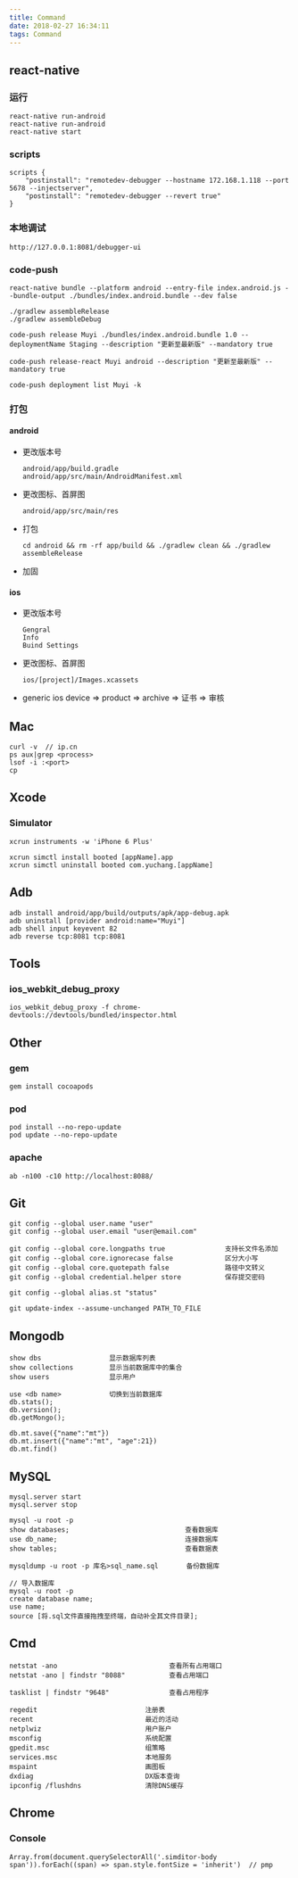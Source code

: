 ```yaml
---
title: Command
date: 2018-02-27 16:34:11
tags: Command
---
```



## react-native

### 运行
```
react-native run-android
react-native run-android
react-native start
```

### scripts
```
scripts {
    "postinstall": "remotedev-debugger --hostname 172.168.1.118 --port 5678 --injectserver",
    "postinstall": "remotedev-debugger --revert true"
}
```

### 本地调试
```
http://127.0.0.1:8081/debugger-ui
```

### code-push
```
react-native bundle --platform android --entry-file index.android.js --bundle-output ./bundles/index.android.bundle --dev false

./gradlew assembleRelease
./gradlew assembleDebug

code-push release Muyi ./bundles/index.android.bundle 1.0 --deploymentName Staging --description "更新至最新版" --mandatory true

code-push release-react Muyi android --description "更新至最新版" --mandatory true

code-push deployment list Muyi -k
```

### 打包

#### android

- 更改版本号  
    ```
    android/app/build.gradle
    android/app/src/main/AndroidManifest.xml
    ```

- 更改图标、首屏图  
    ```
    android/app/src/main/res
    ```

- 打包  
    ```
    cd android && rm -rf app/build && ./gradlew clean && ./gradlew assembleRelease
    ```

- 加固

#### ios

- 更改版本号  
    ```
    Gengral
    Info
    Buind Settings
    ```

- 更改图标、首屏图  
    ```
    ios/[project]/Images.xcassets
    ```

- generic ios device => product => archive => 证书 => 审核

## Mac 

```
curl -v  // ip.cn
ps aux|grep <process>
lsof -i :<port>
cp
```

## Xcode 

### Simulator
```
xcrun instruments -w 'iPhone 6 Plus'

xcrun simctl install booted [appName].app
xcrun simctl uninstall booted com.yuchang.[appName]
```

## Adb

```
adb install android/app/build/outputs/apk/app-debug.apk
adb uninstall [provider android:name="Muyi"]
adb shell input keyevent 82
adb reverse tcp:8081 tcp:8081
```

## Tools

### ios_webkit_debug_proxy
```
ios_webkit_debug_proxy -f chrome-devtools://devtools/bundled/inspector.html
```


## Other

### gem 
```
gem install cocoapods
```

### pod 
```
pod install --no-repo-update
pod update --no-repo-update
```

### apache 
```
ab -n100 -c10 http://localhost:8088/
```


## Git 

```
git config --global user.name "user"
git config --global user.email "user@email.com"

git config --global core.longpaths true               支持长文件名添加
git config --global core.ignorecase false             区分大小写
git config --global core.quotepath false              路径中文转义
git config --global credential.helper store           保存提交密码

git config --global alias.st "status"

git update-index --assume-unchanged PATH_TO_FILE
```

## Mongodb

```
show dbs                 显示数据库列表
show collections         显示当前数据库中的集合
show users               显示用户

use <db name>            切换到当前数据库
db.stats();
db.version();
db.getMongo();

db.mt.save({"name":"mt"})
db.mt.insert({"name":"mt", "age":21})
db.mt.find()
```

## MySQL

```
mysql.server start
mysql.server stop

mysql -u root -p
show databases;                             查看数据库
use db_name;                                连接数据库
show tables;                                查看数据表

mysqldump -u root -p 库名>sql_name.sql       备份数据库

// 导入数据库
mysql -u root -p
create database name;
use name;
source [将.sql文件直接拖拽至终端，自动补全其文件目录];
```

## Cmd

```
netstat -ano                            查看所有占用端口
netstat -ano | findstr "8088"           查看占用端口

tasklist | findstr "9648"               查看占用程序

regedit                           注册表
recent                            最近的活动
netplwiz                          用户账户
msconfig                          系统配置
gpedit.msc                        组策略
services.msc                      本地服务
mspaint                           画图板
dxdiag                            DX版本查询
ipconfig /flushdns                清除DNS缓存
```

## Chrome

### Console
```
Array.from(document.querySelectorAll('.simditor-body span')).forEach((span) => span.style.fontSize = 'inherit')  // pmp
```
